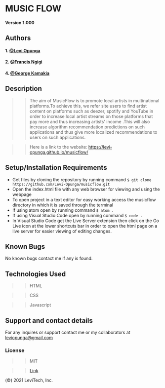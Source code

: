 # MUSIC FLOW

#### Version 1.000

## Authors

#### 1. [@Levi Opunga](https://github.com/Levi-Opunga)

#### 2. [@Francis Ngigi](https://github.com/FrancisFlow)

#### 4. [@George Kamakia](https://github.com/0724654276)

## Description

> > The aim of MusicFlow is to promote local artists in multinational platforms.To achieve this, we refer site users to find artist content on platforms such as deezer, spotify and YouTube in order to increase local artist streams on those platforms that pay more and thus increasing artists' income .This will also increase algorithm recommendation predictions on such applications and thus give more localized recommendations to users on such applications.

> > Here is a link to the website: https://levi-opunga.github.io/musicflow/

## Setup/Installation Requirements

- Get files by cloning the repository by running command `$ git clone https://github.com/Levi-Opunga/musicflow.git`
- Open the index.html file with any web browser for viewing and using the webpage
- To open project in a text editor for easy working access the musicflow directory in which it is saved through the terminal
- If using atom open by running command
  `$ atom .`
- If using Visual Studio Code open by running command
  `$ code .`
- In Visual Studio Code get the Live Server extension then click on the Go Live icon at the lower shortcuts bar in order to open the html page on a live server for easier viewing of editing changes.

## Known Bugs

No known bugs contact me if any is found.

## Technologies Used

> > HTML

> > CSS

> > Javascript

## Support and contact details

For any inquires or support contact me or my collaborators at leviopunga@gmail.com

### License

> > MIT

> > [Link](https://github.com/Levi-Opunga/DelaniStudios/blob/master/License)

(©) 2021 LeviTech, Inc.
